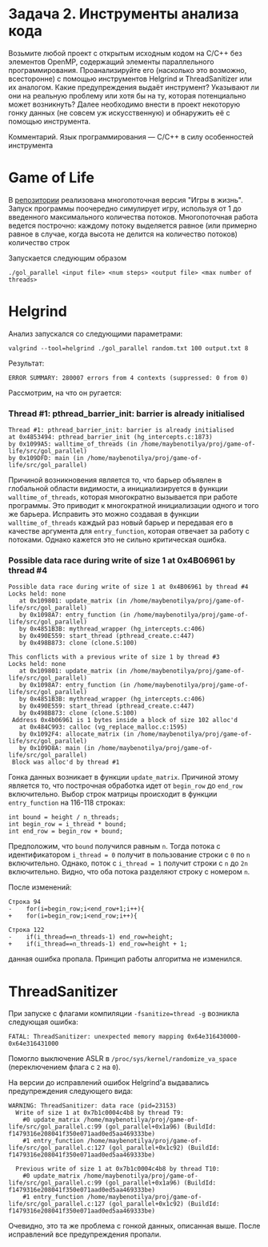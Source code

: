 # Задача 2. Инструменты анализа кода

Возьмите любой проект с открытым исходным кодом на C/C++ без элементов OpenMP,
содержащий элементы параллельного программирования. Проанализируйте его
(насколько это возможно, всесторонне) с помощью инструментов Helgrind и
ThreadSanitizer или их аналогом.
Какие предупреждения выдаёт инструмент? Указывают ли они на реальную проблему
или хотя бы на ту, которая потенциально может возникнуть?
Далее необходимо внести в проект некоторую гонку данных (не совсем уж
искусственную) и обнаружить её с помощью инструмента.

Комментарий. Язык программирования — C/С++ в силу особенностей инструмента

# Game of Life

В [репозитории](https://github.com/maybenotilya/game-of-life) реализована многопоточная версия "Игры в жизнь". Запуск программы поочередно симулирует игру, используя от 1 до введенного максимального количества потоков. Многопоточная работа ведется построчно: каждому потоку выделяется равное (или примерно равное в случае, когда высота не делится на количество потоков) количество строк

Запускается следующим образом

```
./gol_parallel <input file> <num steps> <output file> <max number of threads>
```

# Helgrind

Анализ запускался со следующими параметрами:

```
valgrind --tool=helgrind ./gol_parallel random.txt 100 output.txt 8
```

Результат:
```
ERROR SUMMARY: 280007 errors from 4 contexts (suppressed: 0 from 0)
```
Рассмотрим, на что он ругается:

### Thread #1: pthread_barrier_init: barrier is already initialised

```
Thread #1: pthread_barrier_init: barrier is already initialised
at 0x4853494: pthread_barrier_init (hg_intercepts.c:1873)
by 0x1099A5: walltime_of_threads (in /home/maybenotilya/proj/game-of-life/src/gol_parallel)
by 0x109DFD: main (in /home/maybenotilya/proj/game-of-life/src/gol_parallel)
```

Причиной возникновения является то, что барьер объявлен в глобальной области видимости, а инициализируется в функции `walltime_of_threads`, которая многократно вызывается при работе программы. Это приводит к многократной инициализации одного и того же барьера. Исправить это можно создавая в функции `walltime_of_threads` каждый раз новый барьер и передавая его в качестве аргумента для `entry_function`, которая отвечает за работу с потоками. Однако кажется это не сильно критическая ошибка.

### Possible data race during write of size 1 at 0x4B06961 by thread #4

```
Possible data race during write of size 1 at 0x4B06961 by thread #4
Locks held: none
   at 0x109801: update_matrix (in /home/maybenotilya/proj/game-of-life/src/gol_parallel)
   by 0x1098A7: entry_function (in /home/maybenotilya/proj/game-of-life/src/gol_parallel)
   by 0x4851B3B: mythread_wrapper (hg_intercepts.c:406)
   by 0x490E559: start_thread (pthread_create.c:447)
   by 0x498B873: clone (clone.S:100)

This conflicts with a previous write of size 1 by thread #3
Locks held: none
   at 0x109801: update_matrix (in /home/maybenotilya/proj/game-of-life/src/gol_parallel)
   by 0x1098A7: entry_function (in /home/maybenotilya/proj/game-of-life/src/gol_parallel)
   by 0x4851B3B: mythread_wrapper (hg_intercepts.c:406)
   by 0x490E559: start_thread (pthread_create.c:447)
   by 0x498B873: clone (clone.S:100)
 Address 0x4b06961 is 1 bytes inside a block of size 102 alloc'd
   at 0x484C993: calloc (vg_replace_malloc.c:1595)
   by 0x1092F4: allocate_matrix (in /home/maybenotilya/proj/game-of-life/src/gol_parallel)
   by 0x109D8A: main (in /home/maybenotilya/proj/game-of-life/src/gol_parallel)
 Block was alloc'd by thread #1
```

Гонка данных возникает в функции `update_matrix`. Причиной этому является то, что построчная обработка идет от `begin_row` до `end_row` включительно. Выбор строк матрицы происходит в функции `entry_function` на 116-118 строках:

```
int bound = height / n_threads;
int begin_row = i_thread * bound;
int end_row = begin_row + bound;
```

Предположим, что `bound` получился равным `n`. Тогда потока с идентификатором `i_thread = 0` получит в пользование строки с `0` по `n` включительно. Однако, поток с `i_thread = 1` получит строки с `n` до `2n` включительно. Видно, что оба потока разделяют строку с номером `n`. 

После изменений:

```
Строка 94
-    for(i=begin_row;i<end_row+1;i++){
+    for(i=begin_row;i<end_row;i++){
```

```
Строка 122
-    if(i_thread==n_threads-1) end_row=height;
+    if(i_thread==n_threads-1) end_row=height + 1;
```

данная ошибка пропала. Принцип работы алгоритма не изменился.

# ThreadSanitizer

При запуске с флагами компиляции `-fsanitize=thread -g` возникла следующая ошибка:

```
FATAL: ThreadSanitizer: unexpected memory mapping 0x64e316430000-0x64e316431000
```

Помогло выключение ASLR в `/proc/sys/kernel/randomize_va_space` (переключением флага с `2` на `0`).

На версии до исправлений ошибок Helgrind'а выдавались предупреждения следующего вида:

```
WARNING: ThreadSanitizer: data race (pid=23153)
  Write of size 1 at 0x7b1c0004c4b8 by thread T9:
    #0 update_matrix /home/maybenotilya/proj/game-of-life/src/gol_parallel.c:99 (gol_parallel+0x1a96) (BuildId: f1479316e208041f350e071aad0ed5aa469333be)
    #1 entry_function /home/maybenotilya/proj/game-of-life/src/gol_parallel.c:127 (gol_parallel+0x1c92) (BuildId: f1479316e208041f350e071aad0ed5aa469333be)

  Previous write of size 1 at 0x7b1c0004c4b8 by thread T10:
    #0 update_matrix /home/maybenotilya/proj/game-of-life/src/gol_parallel.c:99 (gol_parallel+0x1a96) (BuildId: f1479316e208041f350e071aad0ed5aa469333be)
    #1 entry_function /home/maybenotilya/proj/game-of-life/src/gol_parallel.c:127 (gol_parallel+0x1c92) (BuildId: f1479316e208041f350e071aad0ed5aa469333be)
```

Очевидно, это та же проблема с гонкой данных, описанная выше. После исправлений все предупреждения пропали.